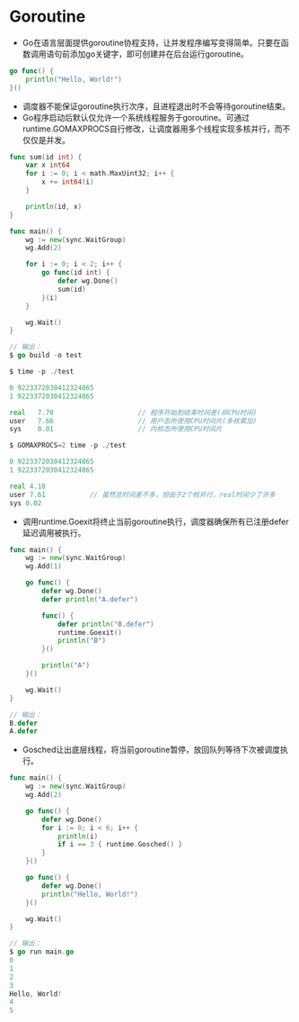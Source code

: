 
Goroutine
=========

- Go在语言层面提供goroutine协程支持，让并发程序编写变得简单。只要在函数调用语句前添加go关键字，即可创建并在后台运行goroutine。

```go
go func() {
    println("Hello, World!")
}()
```

- 调度器不能保证goroutine执行次序，且进程退出时不会等待goroutine结束。
- Go程序启动后默认仅允许一个系统线程服务于goroutine。可通过runtime.GOMAXPROCS自行修改，让调度器用多个线程实现多核并行，而不仅仅是并发。

```go
func sum(id int) {
    var x int64
    for i := 0; i < math.MaxUint32; i++ {
        x += int64(i)
    }

    println(id, x)
}

func main() {
    wg := new(sync.WaitGroup)
    wg.Add(2)

    for i := 0; i < 2; i++ {
        go func(id int) {
            defer wg.Done()
            sum(id)
        }(i)
    }

    wg.Wait()
}

// 输出：
$ go build -o test

$ time -p ./test

0 9223372030412324865
1 9223372030412324865

real   7.70                     // 程序开始到结束时间差(非CPU时间)
user   7.66                     // 用户态所使用CPU时间片(多核累加)
sys    0.01                     // 内核态所使用CPU时间片

$ GOMAXPROCS=2 time -p ./test

0 9223372030412324865
1 9223372030412324865

real 4.18
user 7.61           // 虽然总时间差不多，但由于2个核并行，real时间少了许多
sys 0.02
```

- 调用runtime.Goexit将终止当前goroutine执行，调度器确保所有已注册defer延迟调用被执行。

```go
func main() {
    wg := new(sync.WaitGroup)
    wg.Add(1)

    go func() {
        defer wg.Done()
        defer println("A.defer")

        func() {
            defer println("B.defer")
            runtime.Goexit()
            println("B")
        }()

        println("A")
    }()

    wg.Wait()
}

// 输出：
B.defer
A.defer
```

- Gosched让出底层线程，将当前goroutine暂停，放回队列等待下次被调度执行。

```go
func main() {
    wg := new(sync.WaitGroup)
    wg.Add(2)

    go func() {
        defer wg.Done()
        for i := 0; i < 6; i++ {
            println(i)
            if i == 3 { runtime.Gosched() }
        }
    }()

    go func() {
        defer wg.Done()
        println("Hello, World!")
    }()

    wg.Wait()
}

// 输出：
$ go run main.go
0
1
2
3
Hello, World!
4
5
```
